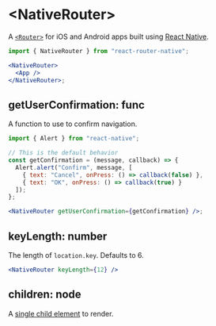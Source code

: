 # &lt;NativeRouter>

A [`<Router>`](../../../react-router/docs/api/Router.md) for iOS and Android apps built using [React Native](https://facebook.github.io/react-native/).

```jsx
import { NativeRouter } from "react-router-native";

<NativeRouter>
  <App />
</NativeRouter>;
```

## getUserConfirmation: func

A function to use to confirm navigation.

```jsx
import { Alert } from "react-native";

// This is the default behavior
const getConfirmation = (message, callback) => {
  Alert.alert("Confirm", message, [
    { text: "Cancel", onPress: () => callback(false) },
    { text: "OK", onPress: () => callback(true) }
  ]);
};

<NativeRouter getUserConfirmation={getConfirmation} />;
```

## keyLength: number

The length of `location.key`. Defaults to 6.

```jsx
<NativeRouter keyLength={12} />
```

## children: node

A [single child element](https://facebook.github.io/react/docs/react-api.html#react.children.only) to render.
